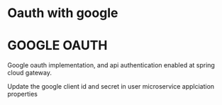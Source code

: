 # Oauth with google

# GOOGLE OAUTH

Google oauth implementation, and api authentication enabled at spring cloud gateway.

Update the google client id and secret in user microservice applciation properties

